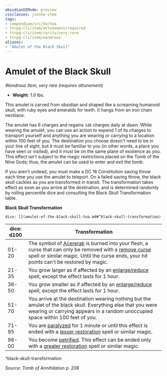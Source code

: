 ```yaml
---
obsidianUIMode: preview
cssclasses: json5e-item
tags:
- compendium/src/5e/toa
- ttrpg-cli/item/attunement/required
- ttrpg-cli/item/rarity/very-rare
- ttrpg-cli/item/wondrous
aliases: 
- "Amulet of the Black Skull"
---
```

# Amulet of the Black Skull
*Wondrous Item, very rare (requires attunement)*  

- **Weight**: 1.0 lbs.

This amulet is carved from obsidian and shaped like a screaming humanoid skull, with ruby eyes and emeralds for teeth. It hangs from an iron chain necklace.

The amulet has 6 charges and regains `1d6` charges daily at dawn. While wearing the amulet, you can use an action to expend 1 of its charges to transport yourself and anything you are wearing or carrying to a location within 100 feet of you. The destination you choose doesn't need to be in your line of sight, but it must be familiar to you (in other words, a place you have seen or visited), and it must be on the same plane of existence as you. This effect isn't subject to the magic restrictions placed on the Tomb of the Nine Gods; thus, the amulet can be used to enter and exit the tomb.

If you aren't undead, you must make a DC 16 Constitution saving throw each time you use the amulet to teleport. On a failed saving throw, the black skull cackles as you are transformed in transit. The transformation takes effect as soon as you arrive at the destination, and is determined randomly by rolling percentile dice and consulting the Black Skull Transformation table.

**Black Skull Transformation**

`dice: [](amulet-of-the-black-skull-toa.md#^black-skull-transformation)`

| dice: d100 | Transformation |
|------------|----------------|
| 01-20 | The symbol of [Acererak](/3-Mechanics/CLI/bestiary/npc/acererak-toa.md) is burned into your flesh, a curse that can only be removed with a [remove curse](/3-Mechanics/CLI/spells/remove-curse.md) spell or similar magic. Until the curse ends, your hit points can't be restored by magic. |
| 21-35 | You grow larger as if affected by an [enlarge/reduce](/3-Mechanics/CLI/spells/enlarge-reduce.md) spell, except the effect lasts for 1 hour. |
| 36-50 | You grow smaller as if affected by an [enlarge/reduce](/3-Mechanics/CLI/spells/enlarge-reduce.md) spell, except the effect lasts for 1 hour. |
| 51-70 | You arrive at the destination wearing nothing but the amulet of the black skull. Everything else that you were wearing or carrying appears in a random unoccupied space within 100 feet of you. |
| 71-95 | You are [paralyzed](/3-Mechanics/CLI/rules/conditions.md#paralyzed) for 1 minute or until this effect is ended with a [lesser restoration](/3-Mechanics/CLI/spells/lesser-restoration.md) spell or similar magic. |
| 96-00 | You become [petrified](/3-Mechanics/CLI/rules/conditions.md#petrified). This effect can be ended only with a [greater restoration](/3-Mechanics/CLI/spells/greater-restoration.md) spell or similar magic. |
^black-skull-transformation

*Source: Tomb of Annihilation p. 206*